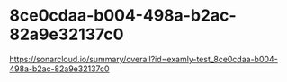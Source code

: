 # 8ce0cdaa-b004-498a-b2ac-82a9e32137c0
https://sonarcloud.io/summary/overall?id=examly-test_8ce0cdaa-b004-498a-b2ac-82a9e32137c0
